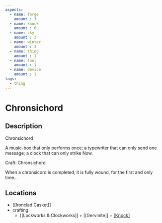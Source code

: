 ```yaml
---
aspects: 
  - name: forge
    amount : 3
  - name: knock
    amount : 6
  - name: sky
    amount : 3
  - name: winter
    amount : 3
  - name: thing
    amount : 1
  - name: tool
    amount : 1
  - name: device
    amount : 1
tags:
  - thing
---
```


# Chronsichord

## Description
Chronsichord

A music-box that only performs once; a typewriter that can only send one message; a clock that can only strike Now.


Craft: Chronsichord

When a chronsicord is completed, it is fully wound, for the first and only time..

## Locations
- [[Ironclad Casket]]
- crafting
	- [[Lockworks & Clockworks]] + [[Gervinite]] + [[Knock]](15)
